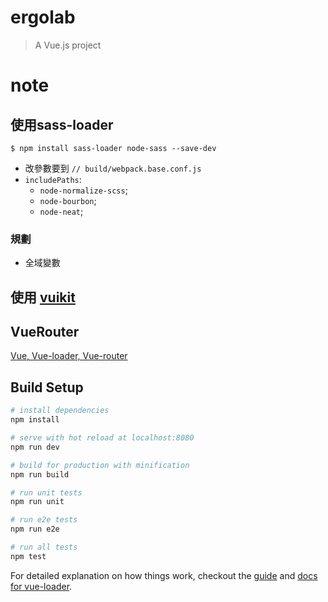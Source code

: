 # ergolab

> A Vue.js project





# note


## 使用sass-loader

```
$ npm install sass-loader node-sass --save-dev
```

* 改參數要到 `// build/webpack.base.conf.js`
* `includePaths`:
  * `node-normalize-scss`;
  * `node-bourbon`;
  * `node-neat`;

### 規劃

* 全域變數


## 使用 [vuikit](https://github.com/vuikit/vuikit)



## VueRouter

[Vue, Vue-loader, Vue-router](http://ning0707.com/2015/12/13/how-to-create-a-message-system-width-vue-vue-loader-vue-router-webpack/)


## Build Setup

``` bash
# install dependencies
npm install

# serve with hot reload at localhost:8080
npm run dev

# build for production with minification
npm run build

# run unit tests
npm run unit

# run e2e tests
npm run e2e

# run all tests
npm test
```

For detailed explanation on how things work, checkout the [guide](http://vuejs-templates.github.io/webpack/) and [docs for vue-loader](http://vuejs.github.io/vue-loader).
